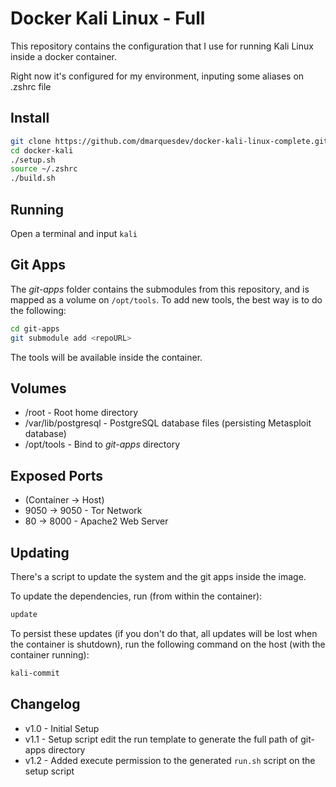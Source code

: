 # Docker Kali Linux - Full

This repository contains the configuration that I use for running Kali Linux inside a docker container.

Right now it's configured for my environment, inputing some aliases on .zshrc file

## Install
```sh
git clone https://github.com/dmarquesdev/docker-kali-linux-complete.git docker-kali
cd docker-kali
./setup.sh
source ~/.zshrc
./build.sh
```

## Running
Open a terminal and input `kali`

## Git Apps
The *git-apps* folder contains the submodules from this repository, and is mapped as a volume on `/opt/tools`.
To add new tools, the best way is to do the following:
```sh
cd git-apps
git submodule add <repoURL>
```

The tools will be available inside the container.

## Volumes
- /root - Root home directory
- /var/lib/postgresql - PostgreSQL database files (persisting Metasploit database)
- /opt/tools - Bind to *git-apps* directory

## Exposed Ports
- (Container -> Host)
- 9050 -> 9050 - Tor Network
- 80 -> 8000 - Apache2 Web Server

## Updating
There's a script to update the system and the git apps inside the image.

To update the dependencies, run (from within the container):
```sh
update
```

To persist these updates (if you don't do that, all updates will be lost when the container is shutdown), run the following command on the host (with the container running):
```sh
kali-commit
```

## Changelog
- v1.0 - Initial Setup
- v1.1 - Setup script edit the run template to generate the full path of git-apps directory
- v1.2 - Added execute permission to the generated `run.sh` script on the setup script
